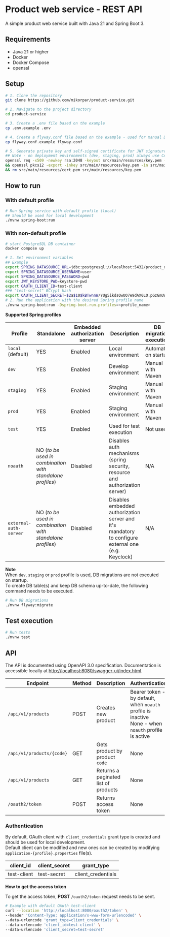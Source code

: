 # Product web service - REST API

A simple product web service built with Java 21 and Spring Boot 3.

## Requirements

- Java 21 or higher
- Docker
- Docker Compose
- openssl

## Setup

```bash
# 1. Clone the repository
git clone https://github.com/mikorpar/product-service.git

# 2. Navigate to the project directory
cd product-service

# 3. Create a .env file based on the example
cp .env.example .env

# 4. Create a flyway.conf file based on the example - used for manual DB migrations
cp flyway.conf.example flyway.conf

# 5. Generate private key and self-signed certificate for JWT signature generation and validation
## Note - on deployment environments (dev, staging, prod) always use CA signed certificates and secure keystore password
openssl req -x509 -newkey rsa:2048 -keyout src/main/resources/key.pem -out src/main/resources/cert.pem -days 365 -nodes -subj "/CN=ProductService" \
&& openssl pkcs12 -export -inkey src/main/resources/key.pem -in src/main/resources/cert.pem -out src/main/resources/keystore.p12 -name jtw_sign_key -passout pass:keystore-pwd \
&& rm src/main/resources/cert.pem src/main/resources/key.pem
```

## How to run

### With default profile
```bash
# Run Spring service with default profile (local)
## Should be used for local development
./mvnw spring-boot:run
```

### With non-default profile
```bash
# start PostgreSQL DB container
docker compose up

# 1. Set environment variables
## Example
export SPRING_DATASOURCE_URL=jdbc:postgresql://localhost:5432/product_db
export SPRING_DATASOURCE_USERNAME=user 
export SPRING_DATASOURCE_PASSWORD=pwd
export JWT_KEYSTORE_PWD=keystore-pwd
export OAUTH_CLIENT_ID=test-client
### "test-secret" BCrypt hash
export OAUTH_CLIENT_SECRET=$2a$10$kBTwnnW/YUg5ikdsQwUO7e9dAX0LO.pGzGmUW31cmoleYUjblwcdK
# 2. Run the application with the desired Spring profile_name
./mvnw spring-boot:run -Dspring-boot.run.profiles=<profile_name>
```

**Supported Spring profiles**

| Profile                | Standalone                                                | Embedded authorization server  | Description                                                                                          | DB migration execution  |
|------------------------|-----------------------------------------------------------|--------------------------------|------------------------------------------------------------------------------------------------------|-------------------------|
| `local` (default)      | YES                                                       | Enabled                        | Local environment                                                                                    | Automatic on startup    |
| `dev`                  | YES                                                       | Enabled                        | Develop environment                                                                                  | Manual with Maven       | 
| `staging`              | YES                                                       | Enabled                        | Staging environment                                                                                  | Manual with Maven       |
| `prod`                 | YES                                                       | Enabled                        | Staging environment                                                                                  | Manual with Maven       |
| `test`                 | YES                                                       | Enabled                        | Used for test execution                                                                              | Not used                | 
| `noauth`               | NO (*to be used in combination with standalone profiles*) | Disabled                       | Disables auth mechanisms (spring security, resource and authorization server)                        | N/A                     |
| `external-auth-server` | NO (*to be used in combination with standalone profiles*) | Disabled                       | Disables embedded authorization server and it's mandatory to configure external one (e.g. Keyclock)  | N/A                     |  


**Note**  
When `dev`, `staging` or `prod` profile is used, DB migrations are not executed on startup.  
To create DB table(s) and keep DB schema up-to-date, the following command needs to be executed.

```bash
# Run DB migrations
./mvnw flyway:migrate 
```

## Test execution
```bash
# Run tests
./mvnw test 
```

## API
The API is documented using OpenAPI 3.0 specification. Documentation is accessible locally at
<a href="http://localhost:8080/swagger-ui/index.html" target="_blank">http://localhost:8080/swagger-ui/index.html</a>.

| Endpoint                  | Method | Description                          | Authentication                                                                                                | Request fields                                   |
|---------------------------|--------|--------------------------------------|---------------------------------------------------------------------------------------------------------------|--------------------------------------------------|
| `/api/v1/products`        | POST   | Creates new product                  | Bearer token - by default, when `noauth` profile is inactive <br> None - when `noauth` profile is active      | Body: `code`,`name`,`price_eur`,`available`      |
| `/api/v1/products/{code}` | GET    | Gets product by product `code`       | None                                                                                                          | Path parameteres: `code`                         |
| `/api/v1/products`        | GET    | Returns a paginated list of products | None                                                                                                          | Query parameters: `page`,`size`,`sort`           |
| `/oauth2/token`           | POST   | Returns access token                 | None                                                                                                          | Body: `grant_type`, `client_id`, `client_secret` |

### Authentication

By default, OAuth client with `client_credentials` grant type is created and should be used for local development.  
Default client can be modified and new ones can be created by modifying `application-{profile}.properties` file(s).

| client_id   | client_secret | grant_type         |
|-------------|---------------|--------------------|
| test-client | test-secret   | client_credentials |

**How to get the access token**

To get the access token, **POST** `/oauth2/token` request needs to be sent.
```bash
# Example with default OAuth test-client
curl --location 'http://localhost:8080/oauth2/token' \
--header 'Content-Type: application/x-www-form-urlencoded' \
--data-urlencode 'grant_type=client_credentials' \
--data-urlencode 'client_id=test-client' \
--data-urlencode 'client_secret=test-secret'
```